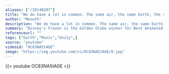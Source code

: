 ```yaml
---
aliases: ["/20140207"]
title: "We do have a lot in common. The same air, the same Earth, the same sky. Maybe if we started looking at  what's the same instead of  always looking at what's different,  ...well, who knows?"
author: "Meowth"
description: "We do have a lot in common. The same air, the same Earth, the same sky. Maybe if we started looking at  what's the same instead of  always looking at what's different,  ...well, who knows? - Meowth quotes from GetInspired365.com"
summary: "Disney's Frozen is the Golden Globe winner for Best Animated Film!   Hear 'Let It Go', the Academy Award nominee for Best Original Song, in 25 different languages and see how fans in other countries have experienced Elsa unleashing her powers"
referenceurl: ""
tags: ["Earth","Music","Unity",]
source: "youtube"
videoid: "OC83NA5tAGE"
image: "https://img.youtube.com/vi/OC83NA5tAGE/0.jpg"
---
```


{{< youtube OC83NA5tAGE >}}

